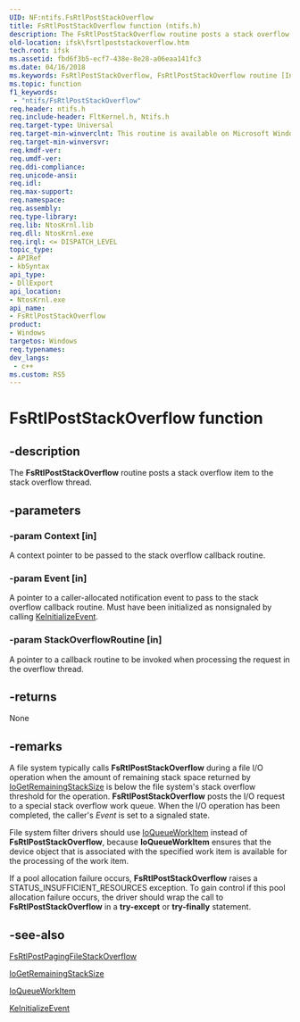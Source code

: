```yaml
---
UID: NF:ntifs.FsRtlPostStackOverflow
title: FsRtlPostStackOverflow function (ntifs.h)
description: The FsRtlPostStackOverflow routine posts a stack overflow item to the stack overflow thread.
old-location: ifsk\fsrtlpoststackoverflow.htm
tech.root: ifsk
ms.assetid: fbd6f3b5-ecf7-438e-8e28-a06eaa141fc3
ms.date: 04/16/2018
ms.keywords: FsRtlPostStackOverflow, FsRtlPostStackOverflow routine [Installable File System Drivers], fsrtlref_c2a888d0-ecfc-4b50-b6f0-753ef43375de.xml, ifsk.fsrtlpoststackoverflow, ntifs/FsRtlPostStackOverflow
ms.topic: function
f1_keywords:
 - "ntifs/FsRtlPostStackOverflow"
req.header: ntifs.h
req.include-header: FltKernel.h, Ntifs.h
req.target-type: Universal
req.target-min-winverclnt: This routine is available on Microsoft Windows 2000 and later versions of Windows operating systems.
req.target-min-winversvr: 
req.kmdf-ver: 
req.umdf-ver: 
req.ddi-compliance: 
req.unicode-ansi: 
req.idl: 
req.max-support: 
req.namespace: 
req.assembly: 
req.type-library: 
req.lib: NtosKrnl.lib
req.dll: NtosKrnl.exe
req.irql: <= DISPATCH_LEVEL
topic_type:
- APIRef
- kbSyntax
api_type:
- DllExport
api_location:
- NtosKrnl.exe
api_name:
- FsRtlPostStackOverflow
product:
- Windows
targetos: Windows
req.typenames: 
dev_langs:
 - c++
ms.custom: RS5
---
```


# FsRtlPostStackOverflow function


## -description


The <b>FsRtlPostStackOverflow</b> routine posts a stack overflow item to the stack overflow thread.


## -parameters




### -param Context [in]

A context pointer to be passed to the stack overflow callback routine.


### -param Event [in]

A pointer to a caller-allocated notification event to pass to the stack overflow callback routine. Must have been initialized as nonsignaled by calling <a href="https://docs.microsoft.com/windows-hardware/drivers/ddi/content/wdm/nf-wdm-keinitializeevent">KeInitializeEvent</a>.


### -param StackOverflowRoutine [in]

A pointer to a callback routine to be invoked when processing the request in the overflow thread.


## -returns



None




## -remarks



A file system typically calls <b>FsRtlPostStackOverflow</b> during a file I/O operation when the amount of remaining stack space returned by <a href="https://docs.microsoft.com/windows-hardware/drivers/ddi/content/wdm/nf-wdm-iogetremainingstacksize">IoGetRemainingStackSize</a> is below the file system's stack overflow threshold for the operation. <b>FsRtlPostStackOverflow</b> posts the I/O request to a special stack overflow work queue. When the I/O operation has been completed, the caller's <i>Event</i> is set to a signaled state. 

File system filter drivers should use <a href="https://docs.microsoft.com/windows-hardware/drivers/ddi/content/wdm/nf-wdm-ioqueueworkitem">IoQueueWorkItem</a> instead of <b>FsRtlPostStackOverflow</b>, because <b>IoQueueWorkItem</b> ensures that the device object that is associated with the specified work item is available for the processing of the work item. 

If a pool allocation failure occurs, <b>FsRtlPostStackOverflow</b> raises a STATUS_INSUFFICIENT_RESOURCES exception. To gain control if this pool allocation failure occurs, the driver should wrap the call to <b>FsRtlPostStackOverflow</b> in a <b>try-except</b> or <b>try-finally</b> statement.




## -see-also




<a href="https://docs.microsoft.com/windows-hardware/drivers/ddi/content/ntifs/nf-ntifs-_fsrtl_advanced_fcb_header-fsrtlpostpagingfilestackoverflow">FsRtlPostPagingFileStackOverflow</a>



<a href="https://docs.microsoft.com/windows-hardware/drivers/ddi/content/wdm/nf-wdm-iogetremainingstacksize">IoGetRemainingStackSize</a>



<a href="https://docs.microsoft.com/windows-hardware/drivers/ddi/content/wdm/nf-wdm-ioqueueworkitem">IoQueueWorkItem</a>



<a href="https://docs.microsoft.com/windows-hardware/drivers/ddi/content/wdm/nf-wdm-keinitializeevent">KeInitializeEvent</a>
 

 

